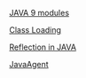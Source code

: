 [JAVA 9 modules](j9modules.md)

[Class Loading](classLoading.md)

[Reflection in JAVA](jReflection.md)

[JavaAgent](javaAgent.md)
